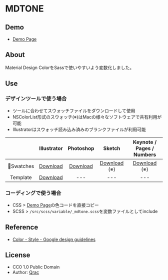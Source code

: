 # MDTONE

## Demo

- [Demo Page][link-demo]

## About

Material Design ColorをSassで使いやすいよう変数化しました。

## Use

### デザインツールで使う場合

- ツールに合わせてスウォッチファイルをダウンロードして使用
- NSColorList形式のスウォッチ(※)はMacの様々なソフトウェアで共有利用が可能
- Illustratorはスウォッチ読み込み済みのブランクファイルが利用可能

|     | Illustrator | Photoshop | Sketch | Keynote / Pages / Numbers |
|:---:|:---:|:---:|:---:|:---:|
| Swatches | [Download][link-dl-a1] | [Download][link-dl-a1] | [Download][link-dl-a2] (※) | [Download][link-dl-a2] (※) |
| Template | [Download][link-dl-b1] | --- | --- | --- |

### コーディングで使う場合

- CSS > [Demo Page][link-demo]の色コードを直接コピー
- SCSS > `/src/scss/variable/_mdtone.scss`を変数ファイルとしてinclude

## Reference

- [Color - Style - Google design guidelines](https://material.google.com/style/color.html#color-color-palette)

## License

- CC0 1.0 Public Domain
- Author: [Qrac][link-twitter]

[link-demo]:https://qrac.github.io/mdtone/
[link-dl-a1]:https://qrac.github.io/mdtone/dist/swatches-mdtone.ase
[link-dl-a2]:https://qrac.github.io/mdtone/dist/swatches-mdtone.clr
[link-dl-b1]:https://qrac.github.io/mdtone/dist/template-mdtone.ai
[link-twitter]:https://twitter.com/Qrac_JP